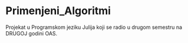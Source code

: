 # Primenjeni_Algoritmi
Projekat u Programskom jeziku Julija koji se radio  u drugom semestru na DRUGOJ godini OAS.
